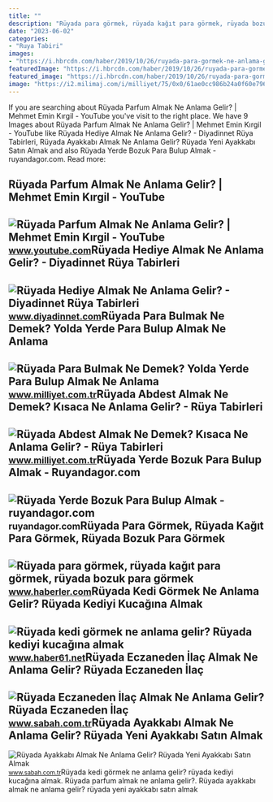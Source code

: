 ```yaml
---
title: ""
description: "Rüyada para görmek, rüyada kağıt para görmek, rüyada bozuk para görmek"
date: "2023-06-02"
categories:
- "Ruya Tabiri"
images:
- "https://i.hbrcdn.com/haber/2019/10/26/ruyada-para-gormek-ne-anlama-gelir-12562711_276_m.jpg"
featuredImage: "https://i.hbrcdn.com/haber/2019/10/26/ruyada-para-gormek-ne-anlama-gelir-12562711_276_m.jpg"
featured_image: "https://i.hbrcdn.com/haber/2019/10/26/ruyada-para-gormek-ne-anlama-gelir-12562711_276_m.jpg"
image: "https://i2.milimaj.com/i/milliyet/75/0x0/61ae0cc986b24a0f60e79653.jpg"
---
```


If you are searching about Rüyada Parfum Almak Ne Anlama Gelir? | Mehmet Emin Kırgil - YouTube you've visit to the right place. We have 9 Images about Rüyada Parfum Almak Ne Anlama Gelir? | Mehmet Emin Kırgil - YouTube like Rüyada Hediye Almak Ne Anlama Gelir? - Diyadinnet Rüya Tabirleri, Rüyada Ayakkabı Almak Ne Anlama Gelir? Rüyada Yeni Ayakkabı Satın Almak and also Rüyada Yerde Bozuk Para Bulup Almak - ruyandagor.com. Read more:

Rüyada Parfum Almak Ne Anlama Gelir? | Mehmet Emin Kırgil - YouTube
-------------------------------------------------------------------

 ![Rüyada Parfum Almak Ne Anlama Gelir? | Mehmet Emin Kırgil - YouTube](https://i.ytimg.com/vi/Ifum-ZyvHYk/maxresdefault.jpg) <small>www.youtube.com</small>Rüyada Hediye Almak Ne Anlama Gelir? - Diyadinnet Rüya Tabirleri
----------------------------------------------------------------

 ![Rüyada Hediye Almak Ne Anlama Gelir? - Diyadinnet Rüya Tabirleri](https://www.diyadinnet.com/d/ruya/ruyada-hediye-almak-ne-anlama-gelir-10488.jpg) <small>www.diyadinnet.com</small>Rüyada Para Bulmak Ne Demek? Yolda Yerde Para Bulup Almak Ne Anlama
-------------------------------------------------------------------

 ![Rüyada Para Bulmak Ne Demek? Yolda Yerde Para Bulup Almak Ne Anlama](https://image.milimaj.com/i/milliyet/75/0x410/5f41d27e554282162833c418.jpg) <small>www.milliyet.com.tr</small>Rüyada Abdest Almak Ne Demek? Kısaca Ne Anlama Gelir? - Rüya Tabirleri
----------------------------------------------------------------------

 ![Rüyada Abdest Almak Ne Demek? Kısaca Ne Anlama Gelir? - Rüya Tabirleri](https://i2.milimaj.com/i/milliyet/75/0x0/61ae0cc986b24a0f60e79653.jpg) <small>www.milliyet.com.tr</small>Rüyada Yerde Bozuk Para Bulup Almak - Ruyandagor.com
----------------------------------------------------

 ![Rüyada Yerde Bozuk Para Bulup Almak - ruyandagor.com](https://images.ruyandagor.com/2017/05/yerde-bozuk-para-bulup-almak-1945.jpg) <small>ruyandagor.com</small>Rüyada Para Görmek, Rüyada Kağıt Para Görmek, Rüyada Bozuk Para Görmek
----------------------------------------------------------------------

 ![Rüyada para görmek, rüyada kağıt para görmek, rüyada bozuk para görmek](https://i.hbrcdn.com/haber/2019/10/26/ruyada-para-gormek-ne-anlama-gelir-12562711_276_m.jpg) <small>www.haberler.com</small>Rüyada Kedi Görmek Ne Anlama Gelir? Rüyada Kediyi Kucağına Almak
----------------------------------------------------------------

 ![Rüyada kedi görmek ne anlama gelir? Rüyada kediyi kucağına almak](https://haber61net.teimg.com/crop/1280x720/haber61-net/images/haberler/2021/10/21/ruyada_kedi_gormek_ne_anlama_gelir_ruyada_kediyi_kucagina_almak_h436932_35a7f.webp) <small>www.haber61.net</small>Rüyada Eczaneden İlaç Almak Ne Anlama Gelir? Rüyada Eczaneden İlaç
------------------------------------------------------------------

 ![Rüyada Eczaneden İlaç Almak Ne Anlama Gelir? Rüyada Eczaneden İlaç](https://iasbh.tmgrup.com.tr/95c1a7/650/344/0/27/724/407?u=https://isbh.tmgrup.com.tr/sbh/2022/06/20/ruyada-eczaneden-ilac-almak-ne-anlama-gelir-ruyada-eczaneden-ilac-almanin-anlami-1655708835663.jpg) <small>www.sabah.com.tr</small>Rüyada Ayakkabı Almak Ne Anlama Gelir? Rüyada Yeni Ayakkabı Satın Almak
-----------------------------------------------------------------------

 ![Rüyada Ayakkabı Almak Ne Anlama Gelir? Rüyada Yeni Ayakkabı Satın Almak](https://iasbh.tmgrup.com.tr/9a24a5/752/395/0/92/682/450?u=https://isbh.tmgrup.com.tr/sbh/2021/09/09/ruyada-ayakkabi-almak-ne-anlama-gelir-ruyada-yeni-ayakkabi-almak-ne-demek-1631193871858.jpg) <small>www.sabah.com.tr</small>Rüyada kedi görmek ne anlama gelir? rüyada kediyi kucağına almak. Rüyada parfum almak ne anlama gelir?. Rüyada ayakkabı almak ne anlama gelir? rüyada yeni ayakkabı satın almak
